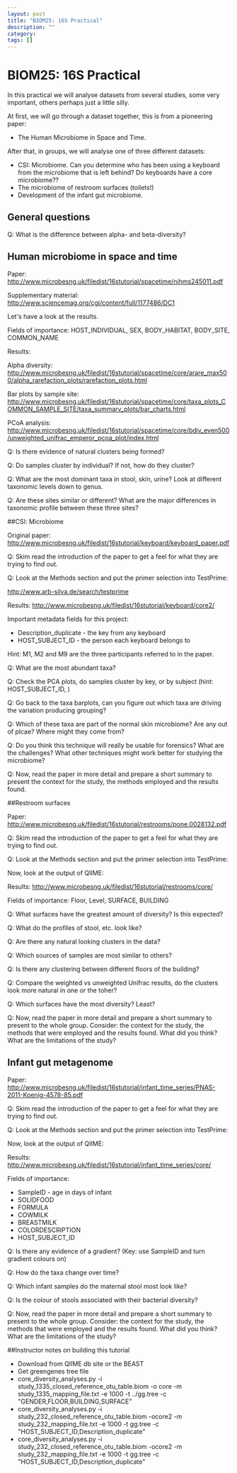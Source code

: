 ```yaml
---
layout: post
title: "BIOM25: 16S Practical"
description: ""
category:  
tags: []
---
```



# BIOM25: 16S Practical #
	
In this practical we will analyse datasets from several studies, some very important, others perhaps just a little silly.

At first, we will go through a dataset together, this is from a pioneering paper:

*  The Human Microbiome in Space and Time.

After that, in groups, we will analyse one of three different datasets:
*  CSI: Microbiome. Can you determine who has been using a keyboard from the microbiome that is left behind? Do keyboards have a core microbiome??
*  The microbiome of restroom surfaces (toilets!)
*  Development of the infant gut microbiome.

## General questions

Q: What is the difference between alpha- and beta-diversity?

## Human microbiome in space and time

Paper: <http://www.microbesng.uk/filedist/16stutorial/spacetime/nihms245011.pdf>

Supplementary material: <http://www.sciencemag.org/cgi/content/full/1177486/DC1>

Let's have a look at the results.

Fields of importance: HOST_INDIVIDUAL, SEX, BODY_HABITAT, BODY_SITE, COMMON_NAME

Results: 

Alpha diversity: <http://www.microbesng.uk/filedist/16stutorial/spacetime/core/arare_max500/alpha_rarefaction_plots/rarefaction_plots.html>

Bar plots by sample site: <http://www.microbesng.uk/filedist/16stutorial/spacetime/core/taxa_plots_COMMON_SAMPLE_SITE/taxa_summary_plots/bar_charts.html>

PCoA analysis: <http://www.microbesng.uk/filedist/16stutorial/spacetime/core/bdiv_even500/unweighted_unifrac_emperor_pcoa_plot/index.html>

Q: Is there evidence of natural clusters being formed?

Q: Do samples cluster by individual? If not, how do they cluster?

Q: What are the most dominant taxa in stool, skin, urine? Look at different taxonomic levels down to genus.

Q: Are these sites similar or different? What are the major differences in taxonomic profile between these three sites?

##CSI: Microbiome

Original paper: <http://www.microbesng.uk/filedist/16stutorial/keyboard/keyboard_paper.pdf>

Q: Skim read the introduction of the paper to get a feel for what they are trying to find out.

Q: Look at the Methods section and put the primer selection into TestPrime:

<http://www.arb-silva.de/search/testprime>

Results: <http://www.microbesng.uk/filedist/16stutorial/keyboard/core2/>

Important metadata fields for this project:
*  Description_duplicate - the key from any keyboard
*  HOST_SUBJECT_ID - the person each keyboard belongs to

Hint: M1, M2 and M9 are the three participants referred to in the paper.

Q: What are the most abundant taxa?

Q: Check the PCA plots, do samples cluster by key, or by subject (hint: HOST_SUBJECT_ID, )

Q: Go back to the taxa barplots, can you figure out which taxa are driving the variation producing grouping?

Q: Which of these taxa are part of the normal skin microbiome? Are any out of plcae? Where might they come from?

Q: Do you think this technique will really be usable for forensics? What are the challenges? What other techniques might work better for studying the microbiome?

Q: Now, read the paper in more detail and prepare a short summary to present the context for the study, the methods employed and the results found.

##Restroom surfaces

Paper: <http://www.microbesng.uk/filedist/16stutorial/restrooms/pone.0028132.pdf>

Q: Skim read the introduction of the paper to get a feel for what they are trying to find out.

Q: Look at the Methods section and put the primer selection into TestPrime:

Now, look at the output of QIIME:

Results: <http://www.microbesng.uk/filedist/16stutorial/restrooms/core/>

Fields of importance: Floor, Level, SURFACE, BUILDING

Q: What surfaces have the greatest amount of diversity? Is this expected?

Q: What do the profiles of stool, etc. look like?

Q: Are there any natural looking clusters in the data?

Q: Which sources of samples are most similar to others?

Q: Is there any clustering between different floors of the building?

Q: Compare the weighted vs unweighted Unifrac results, do the clusters look more natural in one or the toher?

Q: Which surfaces have the most diversity? Least?

Q: Now, read the paper in more detail and prepare a short summary to present to the whole group. Consider: the context for the study, the methods that were employed and the results found. What did you think? What are the limitations of the study?

## Infant gut metagenome

Paper: <http://www.microbesng.uk/filedist/16stutorial/infant_time_series/PNAS-2011-Koenig-4578-85.pdf>

Q: Skim read the introduction of the paper to get a feel for what they are trying to find out.

Q: Look at the Methods section and put the primer selection into TestPrime:

Now, look at the output of QIIME:

Results: <http://www.microbesng.uk/filedist/16stutorial/infant_time_series/core/>

Fields of importance:
*  SampleID  - age in days of infant
*  SOLIDFOOD
*  FORMULA
*  COWMILK
*  BREASTMILK
*  COLORDESCRIPTION
*  HOST_SUBJECT_ID

Q: Is there any evidence of a gradient? (Key: use SampleID and turn gradient colours on)

Q: How do the taxa change over time?

Q: Which infant samples do the maternal stool most look like?

Q: Is the colour of stools associated with their bacterial diversity?

Q: Now, read the paper in more detail and prepare a short summary to present to the whole group. Consider: the context for the study, the methods that were employed and the results found. What did you think? What are the limitations of the study?

##Instructor notes on building this tutorial

* Download from QIIME db site or the BEAST
* Get greengenes tree file
* core_diversity_analyses.py -i study_1335_closed_reference_otu_table.biom -o core -m study_1335_mapping_file.txt -e 1000 -t ../gg.tree -c "GENDER,FLOOR,BUILDING,SURFACE"
* core_diversity_analyses.py -i study_232_closed_reference_otu_table.biom -ocore2 -m study_232_mapping_file.txt -e 1000 -t gg.tree -c "HOST_SUBJECT_ID,Description_duplicate"
* core_diversity_analyses.py -i study_232_closed_reference_otu_table.biom -ocore2 -m study_232_mapping_file.txt -e 1000 -t gg.tree -c "HOST_SUBJECT_ID,Description_duplicate"

